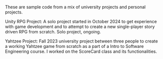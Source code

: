 These are sample code from a mix of university projects and personal projects.

Unity RPG Project: A solo project started in October 2024 to get experience with game development and to attempt to create a new single-player story driven RPG from scratch. Solo project, ongoing.

Yahtzee Project: Fall 2023 university project between three people to create a working Yahtzee game from scratch as a part of a Intro to Software Engineering course. I worked on the ScoreCard class and its functionalities.
